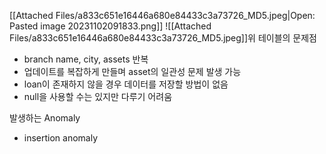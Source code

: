 [[Attached Files/a833c651e16446a680e84433c3a73726_MD5.jpeg|Open: Pasted image 20231102091833.png]]
![[Attached Files/a833c651e16446a680e84433c3a73726_MD5.jpeg]]위  테이블의 문제점
- branch name, city, assets 반복
- 업데이트를 복잡하게 만들며 asset의 일관성 문제 발생 가능
- loan이 존재하지 않을 경우 데이터를 저장할 방법이 없음
- null을 사용할 수는 있지만 다루기 어려움

발생하는 Anomaly
- insertion anomaly